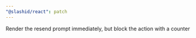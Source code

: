 ```yaml
---
"@slashid/react": patch
---
```


Render the resend prompt immediately, but block the action with a counter
